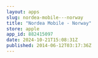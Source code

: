 ```yaml
---
layout: apps
slug: nordea-mobile---norway
title: "Nordea Mobile - Norway"
store: apple
app_id: 882415097
date: 2024-10-21T15:08:31Z
published: 2014-06-12T03:17:36Z
---
```

